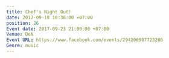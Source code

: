 ```yaml
---
title: Chef's Night Out!
date: 2017-09-18 18:36:00 +07:00
position: 26
Event date: 2017-09-23 21:00:00 +07:00
Venue: DeN
Event URL: https://www.facebook.com/events/294206987723286
Genre: music
---
```


